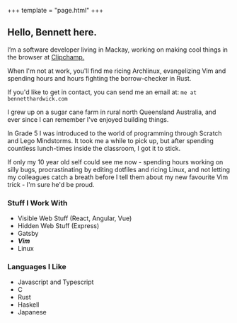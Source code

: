 +++
template = "page.html"
+++

## Hello, Bennett here.

I’m a software developer living in Mackay, working on making cool things
in the browser at [Clipchamp.](https://clipchamp.com)

When I'm not at work, you'll find me ricing Archlinux, evangelizing Vim and spending hours and hours fighting the borrow-checker in Rust.

If you'd like to get in contact, you can send me an email at: `me at bennetthardwick.com`

I grew up on a sugar cane farm in rural north Queensland Australia, and ever since I can remember I've enjoyed building things.

In Grade 5 I was introduced to the world of programming through Scratch and Lego Mindstorms.
It took me a while to pick up, but after spending countless lunch-times inside the classroom, I got it to stick.

If only my 10 year old self could see me now - spending hours working on silly bugs, procrastinating by editing dotfiles and ricing Linux, and not letting my colleagues catch a breath before I tell them about my new favourite Vim trick - I'm sure he'd be proud.

### Stuff I Work With

- Visible Web Stuff (React, Angular, Vue)
- Hidden Web Stuff (Express)
- Gatsby
- _**Vim**_
- Linux

### Languages I Like

- Javascript and Typescript
- C
- Rust
- Haskell
- Japanese
